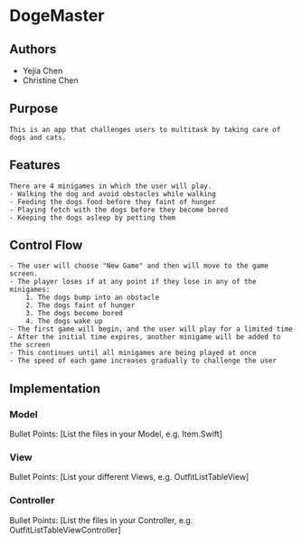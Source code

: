 # DogeMaster

## Authors
* Yejia Chen
* Christine Chen

## Purpose
    This is an app that challenges users to multitask by taking care of dogs and cats.

## Features
    There are 4 minigames in which the user will play.
    - Walking the dog and avoid obstacles while walking
    - Feeding the dogs food before they faint of hunger
    - Playing fetch with the dogs before they become bored
    - Keeping the dogs asleep by petting them

## Control Flow
    - The user will choose "New Game" and then will move to the game screen.
    - The player loses if at any point if they lose in any of the minigames:
        1. The dogs bump into an obstacle
        2. The dogs faint of hunger
        3. The dogs become bored
        4. The dogs wake up
    - The first game will begin, and the user will play for a limited time
    - After the initial time expires, another minigame will be added to the screen
    - This continues until all minigames are being played at once
    - The speed of each game increases gradually to challenge the user

## Implementation

### Model
Bullet Points: [List the files in your Model, e.g. Item.Swift]

### View
Bullet Points: [List your different Views, e.g. OutfitListTableView]

### Controller
Bullet Points: [List the files in your Controller, e.g. OutfitListTableViewController]
